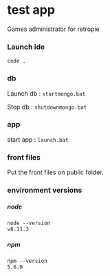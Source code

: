 # test app

Games administrator for retropie

### Launch ide

`code .`

### db

Launch db :
`startmongo.bat`

Stop db :
`shutdownmongo.bat`


### app

start app :
`launch.bat`


### front files
Put the front files on public folder.


### environment versions

##### node
```
node --version
v8.11.3
```

##### npm
```
npm --version
5.6.0
```
